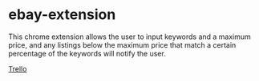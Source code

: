 # ebay-extension

This chrome extension allows the user to input keywords and a maximum price, and any listings below the maximum price that match a certain percentage of the keywords will notify the user.

[Trello](https://trello.com/invite/b/1opfQndA/ATTId0528064ab6cc287bb1c2b6a191639456984C3B5/ebay-project)
